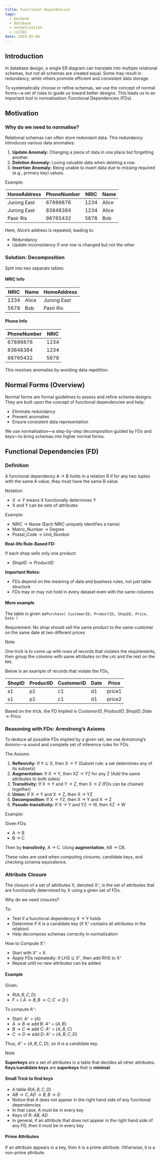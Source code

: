 ```yaml
---
title: Functional Dependencies
tags:
  - backend
  - database
  - normalisation
  - cs2102
date: 2025-05-06
---
```

## Introduction
In database design, a single ER diagram can translate into multiple relational schemas, but not all schemas are created equal. Some may result in redundancy, while others promote efficient and consistent data storage.

To systematically choose or refine schemas, we use the concept of normal forms—a set of rules to guide us toward better designs. This leads us to an important tool in normalisation: Functional Dependencies (FDs).

## Motivation

### Why do we need to normalise?

Relational schemas can often store redundant data. This redundancy introduces various data anomalies:
1.	**Update Anomaly:** Changing a piece of data in one place but forgetting another.
2.	**Deletion Anomaly:** Losing valuable data when deleting a row.
3.	**Insertion Anomaly:** Being unable to insert data due to missing required (e.g., primary key) values.

Example:

| HomeAddress | PhoneNumber | NRIC | Name  |
| ----------- | ----------- | ---- | ----- |
| Jurong East | 67899876    | 1234 | Alice |
| Jurong East | 83848384    | 1234 | Alice |
| Pasir Ris   | 98765432    | 5678 | Bob   |

Here, Alice’s address is repeated, leading to:
- Redundancy
- Update inconsistency if one row is changed but not the other

### Solution: Decomposition

Split into two separate tables:

#### NRIC Info

| NRIC | Name  | HomeAddress |
| ---- | ----- | ----------- |
| 1234 | Alice | Jurong East |
| 5678 | Bob   | Pasir Ris   |


#### Phone Info

| PhoneNumber | NRIC |
| ----------- | ---- |
| 67899876    | 1234 |
| 83848384    | 1234 |
| 98765432    | 5678 |


This resolves anomalies by avoiding data repetition.


## Normal Forms (Overview)

Normal forms are formal guidelines to assess and refine schema designs. They are built upon the concept of functional dependencies and help:
- Eliminate redundancy
- Prevent anomalies
- Ensure consistent data representation

We use normalisation—a step-by-step decomposition guided by FDs and keys—to bring schemas into higher normal forms.

## Functional Dependencies (FD)

### Definition

A functional dependency A → B holds in a relation R if for any two tuples with the same A value, they must have the same B value.

Notation:
- $X → Y$ means X functionally determines Y
- X and Y can be sets of attributes

Example:
- NRIC → Name (Each NRIC uniquely identifies a name)
- Matric_Number → Degree
- Postal_Code → Unit_Number

**Real-life Rule-Based FD:**

If each shop sells only one product:
- $ShopID → ProductID$

**Important Notes:**
- FDs depend on the meaning of data and business rules, not just table structure
- FDs may or may not hold in every dataset even with the same columns

#### More example
The table is given as`Purchase( CustomerID, ProductID, ShopID, Price, Date )`

Requirement: No shop should sell the same product to the same customer on the same date at two different prices

>[!note]
>One trick is to come up with rows of records that violates the requirements, then group the columns with same attributes on the `LHS` and the rest on the `RHS`.

Below is an example of records that violate the FDs,

| ShopID | ProductID | CustomerID | Date | Price  |
| ------ | --------- | ---------- | ---- | ------ |
| s1     | p1        | c1         | d1   | price1 |
| s1     | p1        | c1         | d1   | price2 |

Based on the trick, the FD implied is $CustomerID, ProductID, ShopID, Date → Price$

### Reasoning with FDs: Armstrong’s Axioms

To deduce all possible FDs implied by a given set, we use Armstrong’s Axioms—a sound and complete set of inference rules for FDs.

The Axioms:
1.	**Reflexivity:** If Y ⊆ X, then X → Y
	(Subset rule: a set determines any of its subsets)
2.	**Augmentation:** If X → Y, then XZ → YZ for any Z
	(Add the same attributes to both sides)
3.	**Transitivity:** If X → Y and Y → Z, then X → Z
	(FDs can be chained together)
4.	**Union:** If X → Y and X → Z, then X → YZ
5.	**Decomposition:** If X → YZ, then X → Y and X → Z
6.	**Pseudo-transitivity:** If X → Y and YZ → W, then XZ → W

Example:

Given FDs:
- A → B
- B → C

Then by **transitivity**, A → C.
Using **augmentation**, AB → CB.

These rules are used when computing closures, candidate keys, and checking schema equivalence.
### Attribute Closure

The closure of a set of attributes X, denoted X⁺, is the set of attributes that are functionally determined by X using a given set of FDs.

Why do we need closures?

To:
- Test if a functional dependency X → Y holds
- Determine if X is a candidate key (if X⁺ contains all attributes in the relation)
- Help decompose schemas correctly in normalization

How to Compute X⁺:
- Start with X⁺ = X
- Apply FDs repeatedly: if LHS ⊆ X⁺, then add RHS to X⁺
- Repeat until no new attributes can be added

#### Example

Given:
- $R(A, B, C, D)$
- F = { $A → B, B → C, C → D$ }

To compute A⁺:
- Start: A⁺ = {$A$}
- $A → B$ ⇒ add B: $A⁺$ = {$A, B$}
- $B → C$ ⇒ add C: $A⁺$ = {$A, B, C$}
- $C → D$ ⇒ add D: $A⁺$ = {$A, B, C, D$}

Thus, $A⁺$ = {$A, B, C, D$}, so $A$ is a candidate key.

>[!note]
>**Superkeys** are a set of attributes in a table that decides all other attributes.
>**Keys**/**candidate keys** are **superkeys** that is **minimal**.

#### Small Trick to find keys

- A table $R(A, B, C, D)$
- $AB→C, AD→B, B→D$
- Notice that $A$ does not appear in the right hand side of any functional dependencies
- In that case, $A$ must be in every key
- Keys of $R$: $AB$, $AD$ 
- In general, if an attribute that does not appear in the right hand side of any FD, then it must be in every key
#### Prime Attributes
If an attribute appears in a key, then it is a prime attribute. Otherwise, it is a non-prime attribute.